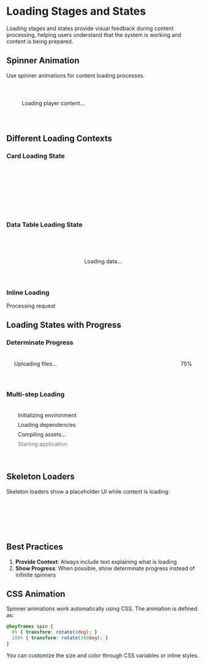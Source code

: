 # Loading Stages and States

Loading stages and states provide visual feedback during content processing, helping users understand that the system is working and content is being prepared.

## Spinner Animation

Use spinner animations for content loading processes.

<div style="display: flex; align-items: center; gap: 20px; padding: 20px; background: var(--phantom-code-bg); border-radius: 8px; position: relative; min-height: 60px;">
  <div class="player-spinner" style="position: relative; transform: none; top: auto; left: auto;">
    <div class="spinner-inner"></div>
  </div>
  <span>Loading player content...</span>
</div>

## Different Loading Contexts

### Card Loading State

<div class="phantom-module-card" style="position: relative; min-height: 120px;">
  <div class="player-spinner" style="position: absolute; top: 50%; left: 50%; transform: translate(-50%, -50%);">
    <div class="spinner-inner"></div>
  </div>
</div>

### Data Table Loading State

<div style="padding: 40px; background: var(--phantom-bg-secondary); border-radius: 8px; text-align: center;">
  <div style="margin-bottom: 20px;">
    <i class="fas fa-spinner fa-spin" style="color: var(--phantom-accent); font-size: 40px;"></i>
  </div>
  <p style="color: var(--phantom-text-secondary); margin: 0;">Loading data...</p>
</div>

### Inline Loading

<p>
  Processing request <i class="fas fa-spinner fa-spin" style="color: var(--phantom-accent); font-size: 14px; margin-left: 8px;"></i>
</p>

## Loading States with Progress

### Determinate Progress

<div style="padding: 20px; background: var(--phantom-code-bg); border-radius: 8px;">
  <div style="display: flex; align-items: center; justify-content: space-between; margin-bottom: 10px;">
    <span>Uploading files...</span>
    <span style="color: var(--phantom-text-secondary);">75%</span>
  </div>
  <div style="width: 100%; height: 8px; background: var(--phantom-border); border-radius: 4px; overflow: hidden;">
    <div style="width: 75%; height: 100%; background: var(--phantom-accent); transition: width 0.3s ease;"></div>
  </div>
</div>

### Multi-step Loading

<div style="padding: 20px; background: var(--phantom-code-bg); border-radius: 8px;">
  <div style="margin-bottom: 15px;">
    <div style="display: flex; align-items: center; gap: 10px; margin-bottom: 8px;">
      <i class="fas fa-check-circle" style="color: #22c55e;"></i>
      <span>Initializing environment</span>
    </div>
    <div style="display: flex; align-items: center; gap: 10px; margin-bottom: 8px;">
      <i class="fas fa-check-circle" style="color: #22c55e;"></i>
      <span>Loading dependencies</span>
    </div>
    <div style="display: flex; align-items: center; gap: 10px; margin-bottom: 8px;">
      <i class="fas fa-spinner fa-spin" style="color: var(--phantom-accent); font-size: 16px;"></i>
      <span>Compiling assets...</span>
    </div>
    <div style="display: flex; align-items: center; gap: 10px;">
      <i class="fas fa-circle" style="color: var(--phantom-text-secondary); opacity: 0.3;"></i>
      <span style="color: var(--phantom-text-secondary); opacity: 0.6;">Starting application</span>
    </div>
  </div>
</div>

## Skeleton Loaders

Skeleton loaders show a placeholder UI while content is loading:

<div class="phantom-module-card">
  <div class="phantom-module-card-header">
    <div style="width: 150px; height: 20px; background: var(--phantom-border); border-radius: 4px; animation: skeleton-pulse 1.5s ease-in-out infinite;"></div>
    <div style="width: 60px; height: 20px; background: var(--phantom-border); border-radius: 4px; animation: skeleton-pulse 1.5s ease-in-out infinite;"></div>
  </div>
  <div class="phantom-module-card-description">
    <div style="width: 100%; height: 16px; background: var(--phantom-border); border-radius: 4px; margin-bottom: 8px; animation: skeleton-pulse 1.5s ease-in-out infinite;"></div>
    <div style="width: 80%; height: 16px; background: var(--phantom-border); border-radius: 4px; animation: skeleton-pulse 1.5s ease-in-out infinite;"></div>
  </div>
</div>

<style>
@keyframes skeleton-pulse {
  0% { opacity: 0.6; }
  50% { opacity: 1; }
  100% { opacity: 0.6; }
}
</style>

## Best Practices

1. **Provide Context**: Always include text explaining what is loading
2. **Show Progress**: When possible, show determinate progress instead of infinite spinners

## CSS Animation

Spinner animations work automatically using CSS. The animation is defined as:

```css
@keyframes spin {
  0% { transform: rotate(0deg); }
  100% { transform: rotate(360deg); }
}
```

You can customize the size and color through CSS variables or inline styles.